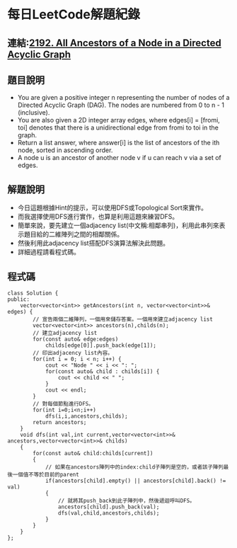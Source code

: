 # 每日LeetCode解題紀錄
## 連結:[2192. All Ancestors of a Node in a Directed Acyclic Graph](https://leetcode.com/problems/all-ancestors-of-a-node-in-a-directed-acyclic-graph/?envType=daily-question&envId=2024-06-29)
## 題目說明
- You are given a positive integer n representing the number of nodes of a Directed Acyclic Graph (DAG). The nodes are numbered from 0 to n - 1 (inclusive).
- You are also given a 2D integer array edges, where edges[i] = [fromi, toi] denotes that there is a unidirectional edge from fromi to toi in the graph.
- Return a list answer, where answer[i] is the list of ancestors of the ith node, sorted in ascending order.
- A node u is an ancestor of another node v if u can reach v via a set of edges.
## 解題說明
- 今日這題根據Hint的提示，可以使用DFS或Topological Sort來實作。
- 而我選擇使用DFS進行實作，也算是利用這題來練習DFS。
- 簡單來說，要先建立一個adjacency list(中文稱:相鄰串列)，利用此串列來表示題目給的二維陣列之間的相鄰關係。
- 然後利用此adjacency list搭配DFS演算法解決此問題。
- 詳細過程請看程式碼。
## 程式碼
```
class Solution {
public:
    vector<vector<int>> getAncestors(int n, vector<vector<int>>& edges) {
        // 宣告兩個二維陣列，一個用來儲存答案。一個用來建立adjacency list
        vector<vector<int>> ancestors(n),childs(n);
        // 建立adjacency list
        for(const auto& edge:edges)
            childs[edge[0]].push_back(edge[1]);
        // 印出adjacency list內容。
        for(int i = 0; i < n; i++) {
            cout << "Node " << i << ": ";
            for(const auto& child : childs[i]) {
                cout << child << " ";
            }
            cout << endl;
        }
        // 對每個節點進行DFS。
        for(int i=0;i<n;i++)
            dfs(i,i,ancestors,childs);
        return ancestors;
    }
    void dfs(int val,int current,vector<vector<int>>& ancestors,vector<vector<int>>& childs)
    {
        for(const auto& child:childs[current])
        {
            // 如果在ancestors陣列中的index:child子陣列是空的，或者該子陣列最後一個值不等於目前的parent
            if(ancestors[child].empty() || ancestors[child].back() != val)
            {
                // 就將其push_back到此子陣列中，然後遞迴呼叫DFS。
                ancestors[child].push_back(val);
                dfs(val,child,ancestors,childs);
            }
        }
    }
};
```
